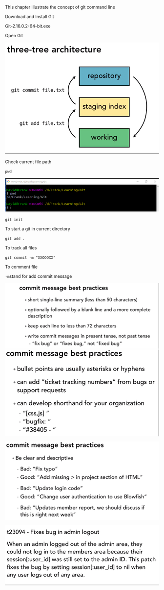 This chapter illustrate the concept of git command line

Download and Install Git

Git-2.16.0.2-64-bit.exe

Open Git

![](/assets/import3.png)

Check current file path

`pwd`

![](/assets/import6.png)







`git init`

To start a git in current directory

`git add .`

To track all files

`git commit -m "XXOOOXX"`

To comment file

`-m`stand for add commit message

![](/assets/import.png)![](/assets/import2.png)

![](/assets/import4.png)

![](/assets/import5.png)

